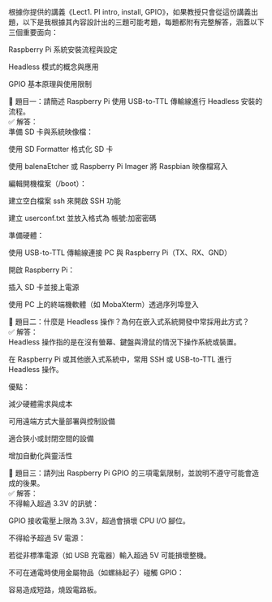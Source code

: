 根據你提供的講義《Lect1. PI intro, install, GPIO》，如果教授只會從這份講義出題，以下是我根據其內容設計出的三題可能考題，每題都附有完整解答，涵蓋以下三個重要面向：<br>

Raspberry Pi 系統安裝流程與設定<br>

Headless 模式的概念與應用<br>

GPIO 基本原理與使用限制<br>

📘 題目一：請簡述 Raspberry Pi 使用 USB-to-TTL 傳輸線進行 Headless 安裝的流程。<br>
✅ 解答：<br>
準備 SD 卡與系統映像檔：<br>

使用 SD Formatter 格式化 SD 卡<br>

使用 balenaEtcher 或 Raspberry Pi Imager 將 Raspbian 映像檔寫入<br>

編輯開機檔案（/boot）：<br>

建立空白檔案 ssh 來開啟 SSH 功能<br>

建立 userconf.txt 並放入格式為 帳號:加密密碼<br>

準備硬體：<br>

使用 USB-to-TTL 傳輸線連接 PC 與 Raspberry Pi（TX、RX、GND）<br>

開啟 Raspberry Pi：<br>

插入 SD 卡並接上電源<br>

使用 PC 上的終端機軟體（如 MobaXterm）透過序列埠登入<br>

📘 題目二：什麼是 Headless 操作？為何在嵌入式系統開發中常採用此方式？<br>
✅ 解答：<br>
Headless 操作指的是在沒有螢幕、鍵盤與滑鼠的情況下操作系統或裝置。<br>

在 Raspberry Pi 或其他嵌入式系統中，常用 SSH 或 USB-to-TTL 進行 Headless 操作。<br>

優點：<br>

減少硬體需求與成本

可用遠端方式大量部署與控制設備

適合狹小或封閉空間的設備

增加自動化與靈活性

📘 題目三：請列出 Raspberry Pi GPIO 的三項電氣限制，並說明不遵守可能會造成的後果。<br>
✅ 解答：<br>
不得輸入超過 3.3V 的訊號：<br>

GPIO 接收電壓上限為 3.3V，超過會損壞 CPU I/O 腳位。

不得給予超過 5V 電源：

若從非標準電源（如 USB 充電器）輸入超過 5V 可能損壞整機。

不可在通電時使用金屬物品（如螺絲起子）碰觸 GPIO：

容易造成短路，燒毀電路板。

